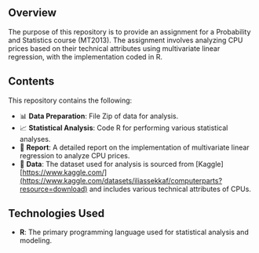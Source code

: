 ## Overview
The purpose of this repository is to provide an assignment for a Probability and Statistics course (MT2013). The assignment involves analyzing CPU prices based on their technical attributes using multivariate linear regression, with the implementation coded in R.

## Contents
This repository contains the following:
- 📊 **Data Preparation**: File Zip of data for analysis.
- 📈 **Statistical Analysis**: Code R for performing various statistical analyses.
- 📄 **Report**: A detailed report on the implementation of multivariate linear regression to analyze CPU prices.
- 📁 **Data**: The dataset used for analysis is sourced from [Kaggle] [https://www.kaggle.com/](https://www.kaggle.com/datasets/iliassekkaf/computerparts?resource=download) and includes various technical attributes of CPUs.

## Technologies Used
- **R**: The primary programming language used for statistical analysis and modeling.
